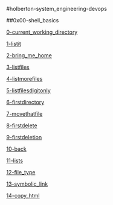#holberton-system_engineering-devops

##0x00-shell_basics

[0-current_working_directory](https://github.com/CalicoWhoMan/holberton-system_engineering-devops/blob/master/0x00-shell_basics/0-current_working_directory)

[1-listit](https://github.com/CalicoWhoMan/holberton-system_engineering-devops/blob/master/0x00-shell_basics/1-listit)

[2-bring_me_home](https://github.com/CalicoWhoMan/holberton-system_engineering-devops/blob/master/0x00-shell_basics/2-bring_me_home)

[3-listfiles](https://github.com/CalicoWhoMan/holberton-system_engineering-devops/blob/master/0x00-shell_basics/3-listfiles)

[4-listmorefiles](https://github.com/CalicoWhoMan/holberton-system_engineering-devops/blob/master/0x00-shell_basics/4-listmorefiles)

[5-listfilesdigitonly](https://github.com/CalicoWhoMan/holberton-system_engineering-devops/blob/master/0x00-shell_basics/5-listfilesdigitonly)

[6-firstdirectory](https://github.com/CalicoWhoMan/holberton-system_engineering-devops/blob/master/0x00-shell_basics/6-firstdirectory)

[7-movethatfile](https://github.com/CalicoWhoMan/holberton-system_engineering-devops/blob/master/0x00-shell_basics/7-movethatfile)

[8-firstdelete](https://github.com/CalicoWhoMan/holberton-system_engineering-devops/blob/master/0x00-shell_basics/8-firstdelete)

[9-firstdeletion](https://github.com/CalicoWhoMan/holberton-system_engineering-devops/blob/master/0x00-shell_basics/9-firstdeletion)

[10-back](https://github.com/CalicoWhoMan/holberton-system_engineering-devops/blob/master/0x00-shell_basics/10-back)

[11-lists](https://github.com/CalicoWhoMan/holberton-system_engineering-devops/blob/master/0x00-shell_basics/11-lists)

[12-file_type](https://github.com/CalicoWhoMan/holberton-system_engineering-devops/blob/master/0x00-shell_basics/12-file_type)

[13-symbolic_link](https://github.com/CalicoWhoMan/holberton-system_engineering-devops/blob/master/0x00-shell_basics/13-symbolic_link)

[14-copy_html](https://github.com/CalicoWhoMan/holberton-system_engineering-devops/blob/master/0x00-shell_basics/14-copy_html)
